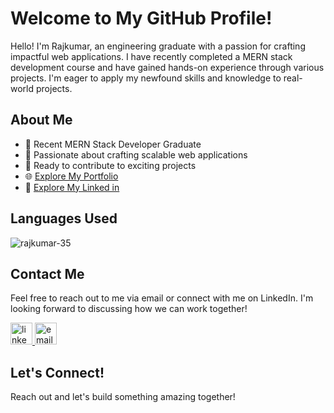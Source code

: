 # Welcome to My GitHub Profile!

Hello! I'm Rajkumar, an engineering graduate with a passion for crafting impactful web applications. I have recently completed a MERN stack development course and have gained hands-on experience through various projects. I'm eager to apply my newfound skills and knowledge to real-world projects.


## About Me

- 🌱 Recent MERN Stack Developer Graduate
- 💼 Passionate about crafting scalable web applications
- 🚀 Ready to contribute to exciting projects
- 🌐 [Explore My Portfolio](https://rajkumar-portfolio-35.vercel.app/)
- 🔗 [Explore My Linked in](https://www.linkedin.com/in/rajkumar-mern-developer/)

## Languages Used

<div align="left" >
  <img align="" src="https://github-readme-stats.vercel.app/api/top-langs?username=rajkumar-35&show_icons=true&locale=en&layout=compact" alt="rajkumar-35"/>
</div>


## Contact Me

Feel free to reach out to me via email or connect with me on LinkedIn. I'm looking forward to discussing how we can work together!

<a href="https://www.linkedin.com/in/rajkumar-mern-developer/" target="_blank">
    <img src="https://img.shields.io/static/v1?message=LinkedIn&logo=linkedin&label=&color=0077B5&logoColor=white&labelColor=&style=for-the-badge" height="35" alt="linkedin logo"  />
</a>
<a href="mailto:rajkumaranbu192@gmail.com" target="_blank">
    <img src="https://img.shields.io/static/v1?message=Email&logo=gmail&label=&color=EA4335&logoColor=white&labelColor=&style=for-the-badge" height="35" alt="email logo" />
</a>

## Let's Connect!

Reach out and let's build something amazing together!


